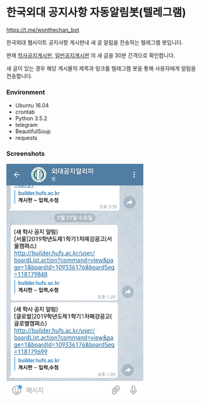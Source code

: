 # 한국외대 공지사항 자동알림봇(텔레그램)
https://t.me/wonthechan_bot

한국외대 웹사이트 공지사항 게시판내 새 글 알림을 전송하는 텔레그램 봇입니다.

현재 [학사공지게시판](http://builder.hufs.ac.kr/user/indexSub.action?codyMenuSeq=37080&siteId=hufs&menuType=T&uId=4&sortChar=AB&linkUrl=04_0202.html&mainFrame=right), [일반공지게시판](http://builder.hufs.ac.kr/user/indexSub.action?codyMenuSeq=37079&siteId=hufs&menuType=T&uId=4&sortChar=AB&linkUrl=04_0202.html&mainFrame=right%27) 의 새 글을 30분 간격으로 확인합니다.

새 글이 있는 경우 해당 게시물의 제목과 링크를 텔레그램 봇을 통해 사용자에게 알림을 전송합니다.

### Environment
* Ubuntu 16.04
* crontab
* Python 3.5.2
* telegram
* BeautifulSoup
* requests

### Screenshots
![](https://github.com/wonthechan/hufsNotify_bot/blob/master/hufsNotify_bot_screenshot2.png?raw=true)

